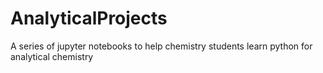 # AnalyticalProjects
A series of jupyter notebooks to help chemistry students learn python for analytical chemistry
